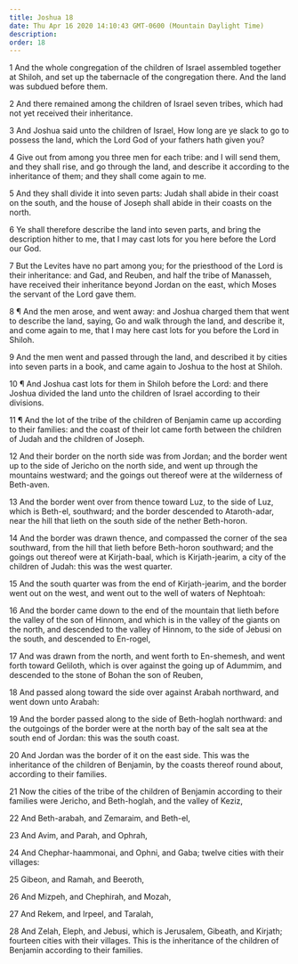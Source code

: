 ```yaml
---
title: Joshua 18
date: Thu Apr 16 2020 14:10:43 GMT-0600 (Mountain Daylight Time)
description: 
order: 18
---
```


<p>
  1 And the whole congregation of the children of Israel assembled together at
  Shiloh, and set up the tabernacle of the congregation there. And the land was
  subdued before them.
</p>
<p>
  2 And there remained among the children of Israel seven tribes, which had not
  yet received their inheritance.
</p>
<p>
  3 And Joshua said unto the children of Israel, How long are ye slack to go to
  possess the land, which the Lord God of your fathers hath given you?
</p>
<p>
  4 Give out from among you three men for each tribe: and I will send them, and
  they shall rise, and go through the land, and describe it according to the
  inheritance of them; and they shall come again to me.
</p>
<p>
  5 And they shall divide it into seven parts: Judah shall abide in their coast
  on the south, and the house of Joseph shall abide in their coasts on the
  north.
</p>
<p>
  6 Ye shall therefore describe the land into seven parts, and bring the
  description hither to me, that I may cast lots for you here before the Lord
  our God.
</p>
<p>
  7 But the Levites have no part among you; for the priesthood of the Lord is
  their inheritance: and Gad, and Reuben, and half the tribe of Manasseh, have
  received their inheritance beyond Jordan on the east, which Moses the servant
  of the Lord gave them.
</p>
<p>
  8 &#xB6; And the men arose, and went away: and Joshua charged them that went
  to describe the land, saying, Go and walk through the land, and describe it,
  and come again to me, that I may here cast lots for you before the Lord in
  Shiloh.
</p>
<p>
  9 And the men went and passed through the land, and described it by cities
  into seven parts in a book, and came again to Joshua to the host at Shiloh.
</p>
<p>
  10 &#xB6; And Joshua cast lots for them in Shiloh before the Lord: and there
  Joshua divided the land unto the children of Israel according to their
  divisions.
</p>
<p>
  11 &#xB6; And the lot of the tribe of the children of Benjamin came up
  according to their families: and the coast of their lot came forth between the
  children of Judah and the children of Joseph.
</p>
<span></span>
<p>
  12 And their border on the north side was from Jordan; and the border went up
  to the side of Jericho on the north side, and went up through the mountains
  westward; and the goings out thereof were at the wilderness of Beth-aven.
</p>
<p>
  13 And the border went over from thence toward Luz, to the side of Luz, which
  is Beth-el, southward; and the border descended to Ataroth-adar, near the hill
  that lieth on the south side of the nether Beth-horon.
</p>
<p>
  14 And the border was drawn thence, and compassed the corner of the sea
  southward, from the hill that lieth before Beth-horon southward; and the
  goings out thereof were at Kirjath-baal, which is Kirjath-jearim, a city of
  the children of Judah: this was the west quarter.
</p>
<p>
  15 And the south quarter was from the end of Kirjath-jearim, and the border
  went out on the west, and went out to the well of waters of Nephtoah:
</p>
<p>
  16 And the border came down to the end of the mountain that lieth before the
  valley of the son of Hinnom, and which is in the valley of the giants on the
  north, and descended to the valley of Hinnom, to the side of Jebusi on the
  south, and descended to En-rogel,
</p>
<p>
  17 And was drawn from the north, and went forth to En-shemesh, and went forth
  toward Geliloth, which is over against the going up of Adummim, and descended
  to the stone of Bohan the son of Reuben,
</p>
<p>
  18 And passed along toward the side over against Arabah northward, and went
  down unto Arabah:
</p>
<p>
  19 And the border passed along to the side of Beth-hoglah northward: and the
  outgoings of the border were at the north bay of the salt sea at the south end
  of Jordan: this was the south coast.
</p>
<p>
  20 And Jordan was the border of it on the east side. This was the inheritance
  of the children of Benjamin, by the coasts thereof round about, according to
  their families.
</p>
<p>
  21 Now the cities of the tribe of the children of Benjamin according to their
  families were Jericho, and Beth-hoglah, and the valley of Keziz,
</p>
<p>22 And Beth-arabah, and Zemaraim, and Beth-el,</p>
<p>23 And Avim, and Parah, and Ophrah,</p>
<p>
  24 And Chephar-haammonai, and Ophni, and Gaba; twelve cities with their
  villages:
</p>
<p>25 Gibeon, and Ramah, and Beeroth,</p>
<p>26 And Mizpeh, and Chephirah, and Mozah,</p>
<p>27 And Rekem, and Irpeel, and Taralah,</p>
<p>
  28 And Zelah, Eleph, and Jebusi, which is Jerusalem, Gibeath, and Kirjath;
  fourteen cities with their villages. This is the inheritance of the children
  of Benjamin according to their families.
</p>
